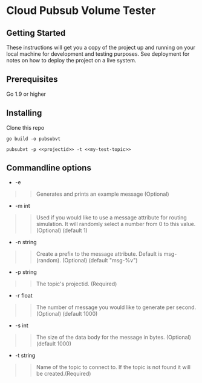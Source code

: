 # Cloud Pubsub Volume Tester

## Getting Started

These instructions will get you a copy of the project up and running on your local machine for development and testing purposes. See deployment for notes on how to deploy the project on a live system.

## Prerequisites

Go 1.9 or higher

## Installing

Clone this repo

```
go build -o pubsubvt
```

```
pubsubvt -p <<projectid>> -t <<my-test-topic>>
```
## Commandline options
  * -e
  >>  Generates and prints an example message (Optional)
  * -m int
  >> 	Used if you would like to use a message attribute for routing simulation.  It will randomly select a number from 0 to this value. (Optional) (default 1)
  * -n string
  >>  Create a prefix to the message attribute.  Default is msg-(random). (Optional) (default "msg-%v")
  * -p string
  >> 	The topic's projectid. (Required)
  * -r float
  >>  The number of message you would like to generate per second. (Optional) (default 1000)
  * -s int
  >>  The size of the data body for the message in bytes. (Optional) (default 1000)
  * -t string
  >> Name of the topic to connect to.  If the topic is not found it will be created.(Required)
